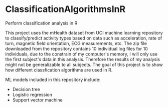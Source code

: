 # ClassificationAlgorithmsInR
Perform classification analysis in R 


This project uses the mHealth dataset from UCI machine learning repository to classify/predict activity types based on data such as acceleration, rate of turn, magnetic field orientation, ECG measurements, etc. The zip file downloaded from the repository contains 10 individual log files for 10 individuals, due to the constrain of my computer's memory, I will only use the first subject's data in this analysis. Therefore the results of my analysis might not be generalizable to all subjects. The goal of this project is to show how different classfication algorithms are used in R. 

ML models included in this repository include:
   - Decision tree
   - Logistic regression
   - Support vector machine
